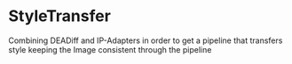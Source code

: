# StyleTransfer
Combining DEADiff and IP-Adapters in order to get a pipeline that transfers style keeping the Image consistent through the pipeline 
